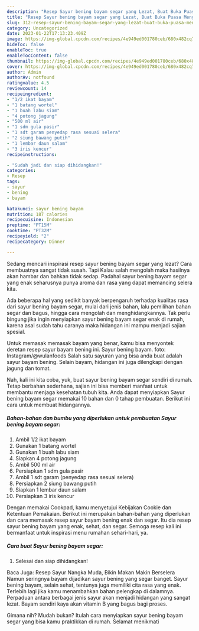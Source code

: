 ```yaml
---
description: "Resep Sayur bening bayam segar yang Lezat, Buat Buka Puasa Menggugah Selera"
title: "Resep Sayur bening bayam segar yang Lezat, Buat Buka Puasa Menggugah Selera"
slug: 312-resep-sayur-bening-bayam-segar-yang-lezat-buat-buka-puasa-menggugah-selera
category: Uncategorized
date: 2023-01-22T17:13:23.409Z
image: https://img-global.cpcdn.com/recipes/4e949ed001780ceb/680x482cq70/sayur-bening-bayam-segar-foto-resep-utama.jpg
hideToc: false
enableToc: true
enableTocContent: false
thumbnail: https://img-global.cpcdn.com/recipes/4e949ed001780ceb/680x482cq70/sayur-bening-bayam-segar-foto-resep-utama.jpg
cover: https://img-global.cpcdn.com/recipes/4e949ed001780ceb/680x482cq70/sayur-bening-bayam-segar-foto-resep-utama.jpg
author: Admin
authorAv: notfound
ratingvalue: 4.5
reviewcount: 14
recipeingredient:
- "1/2 ikat bayam"
- "1 batang wortel"
- "1 buah labu siam"
- "4 potong jagung"
- "500 ml air"
- "1 sdm gula pasir"
- "1 sdt garam penyedap rasa sesuai selera"
- "2 siung bawang putih"
- "1 lembar daun salam"
- "3 iris kencur"
recipeinstructions:

- "Sudah jadi dan siap dihidangkan!"
categories:
- Resep
tags:
- sayur
- bening
- bayam

katakunci: sayur bening bayam 
nutrition: 187 calories
recipecuisine: Indonesian
preptime: "PT15M"
cooktime: "PT32M"
recipeyield: "2"
recipecategory: Dinner

---
```



Sedang mencari inspirasi resep sayur bening bayam segar yang lezat? Cara membuatnya sangat tidak susah. Tapi Kalau salah mengolah maka hasilnya akan hambar dan bahkan tidak sedap. Padahal sayur bening bayam segar yang enak seharusnya punya aroma dan rasa yang dapat memancing selera kita.


Ada beberapa hal yang sedikit banyak berpengaruh terhadap kualitas rasa dari sayur bening bayam segar, mulai dari jenis bahan, lalu pemilihan bahan segar dan bagus, hingga cara mengolah dan menghidangkannya. Tak perlu bingung jika ingin menyiapkan sayur bening bayam segar enak di rumah, karena asal sudah tahu caranya maka hidangan ini mampu menjadi sajian spesial.

Untuk memasak memasak bayam yang benar, kamu bisa menyontek deretan resep sayur bayam bening ini. Sayur bening bayam. foto: Instagram/@wulanfoods Salah satu sayuran yang bisa anda buat adalah sayur bayam bening. Selain bayam, hidangan ini juga dilengkapi dengan jagung dan tomat.


Nah, kali ini kita coba, yuk, buat sayur bening bayam segar sendiri di rumah. Tetap berbahan sederhana, sajian ini bisa memberi manfaat untuk membantu menjaga kesehatan tubuh kita. Anda dapat menyiapkan Sayur bening bayam segar memakai 10 bahan dan 0 tahap pembuatan. Berikut ini cara untuk membuat hidangannya.

<!--inarticleads1-->

##### Bahan-bahan dan bumbu yang diperlukan untuk pembuatan Sayur bening bayam segar:

1. Ambil 1/2 ikat bayam
1. Gunakan 1 batang wortel
1. Gunakan 1 buah labu siam
1. Siapkan 4 potong jagung
1. Ambil 500 ml air
1. Persiapkan 1 sdm gula pasir
1. Ambil 1 sdt garam (penyedap rasa sesuai selera)
1. Persiapkan 2 siung bawang putih
1. Siapkan 1 lembar daun salam
1. Persiapkan 3 iris kencur


Dengan memakai Cookpad, kamu menyetujui Kebijakan Cookie dan Ketentuan Pemakaian. Berikut ini merupakan bahan-bahan yang diperlukan dan cara memasak resep sayur bayam bening enak dan segar. Itu dia resep sayur bening bayam yang enak, sehat, dan segar. Semoga resep kali ini bermanfaat untuk inspirasi menu rumahan sehari-hari, ya. 

<!--inarticleads2-->

##### Cara buat Sayur bening bayam segar:


1. Selesai dan siap dihidangkan!

Baca Juga: Resep Sayur Nangka Muda, Bikin Makan Makin Berselera Namun seringnya bayam dijadikan sayur bening yang segar banget. Sayur bening bayam, selain sehat, tentunya juga memiliki cita rasa yang enak. Terlebih lagi jika kamu menambahkan bahan pelengkap di dalamnya. Perpaduan antara berbagai jenis sayur akan menjadi hidangan yang sangat lezat. Bayam sendiri kaya akan vitamin B yang bagus bagi proses. 

Gimana nih? Mudah bukan? Itulah cara menyiapkan sayur bening bayam segar yang bisa kamu praktikkan di rumah. Selamat menikmati
